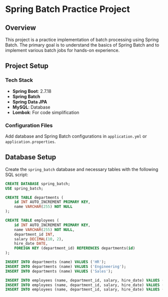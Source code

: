 # Spring Batch Practice Project

## Overview
This project is a practice implementation of batch processing using Spring Batch. The primary goal is to understand the basics of Spring Batch and to implement various batch jobs for hands-on experience.

## Project Setup

### Tech Stack
- **Spring Boot**: 2.7.18
- **Spring Batch**
- **Spring Data JPA**
- **MySQL**: Database
- **Lombok**: For code simplification

### Configuration Files
Add database and Spring Batch configurations in `application.yml` or `application.properties`.

## Database Setup
Create the `spring_batch` database and necessary tables with the following SQL script:

```sql
CREATE DATABASE spring_batch;
USE spring_batch;

CREATE TABLE departments (
    id INT AUTO_INCREMENT PRIMARY KEY,
    name VARCHAR(255) NOT NULL
);

CREATE TABLE employees (
    id INT AUTO_INCREMENT PRIMARY KEY,
    name VARCHAR(255) NOT NULL,
    department_id INT,
    salary DECIMAL(10, 2),
    hire_date DATE,
    FOREIGN KEY (department_id) REFERENCES departments(id)
);

INSERT INTO departments (name) VALUES ('HR');
INSERT INTO departments (name) VALUES ('Engineering');
INSERT INTO departments (name) VALUES ('Sales');

INSERT INTO employees (name, department_id, salary, hire_date) VALUES ('John Doe', 1, 50000, '2022-01-15');
INSERT INTO employees (name, department_id, salary, hire_date) VALUES ('Jane Smith', 2, 75000, '2021-07-23');
INSERT INTO employees (name, department_id, salary, hire_date) VALUES ('Emily Johnson', 3, 60000, '2020-03-10');